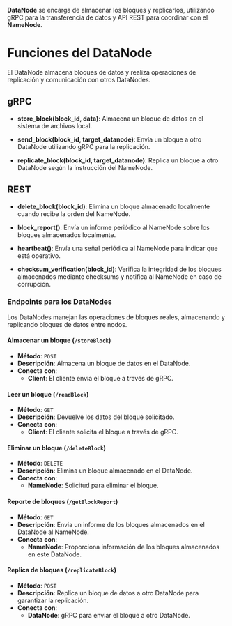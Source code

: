 **DataNode** se encarga de almacenar los bloques y replicarlos, utilizando gRPC para la transferencia de datos y API REST para coordinar con el **NameNode**.

# **Funciones del DataNode**

El DataNode almacena bloques de datos y realiza operaciones
de replicación y comunicación con otros DataNodes.

## gRPC

- **store_block(block_id, data)**:
  Almacena un bloque de datos en el sistema de archivos local.

- **send_block(block_id, target_datanode)**:
  Envía un bloque a otro DataNode utilizando gRPC para la replicación.

- **replicate_block(block_id, target_datanode)**:
  Replica un bloque a otro DataNode según la instrucción del NameNode.

## REST

- **delete_block(block_id)**:
  Elimina un bloque almacenado localmente cuando recibe la orden del NameNode.

- **block_report()**:
  Envía un informe periódico al NameNode sobre los bloques almacenados localmente.

- **heartbeat()**:
  Envía una señal periódica al NameNode para indicar que está operativo.

- **checksum_verification(block_id)**:
  Verifica la integridad de los bloques almacenados mediante checksums
  y notifica al NameNode en caso de corrupción.

### **Endpoints para los DataNodes**

Los DataNodes manejan las operaciones de bloques reales, almacenando y replicando bloques de datos entre nodos.

#### **Almacenar un bloque (`/storeBlock`)**

- **Método**: `POST`
- **Descripción**: Almacena un bloque de datos en el DataNode.
- **Conecta con**:
  - **Client**: El cliente envía el bloque a través de gRPC.

#### **Leer un bloque (`/readBlock`)**

- **Método**: `GET`
- **Descripción**: Devuelve los datos del bloque solicitado.
- **Conecta con**:
  - **Client**: El cliente solicita el bloque a través de gRPC.

#### **Eliminar un bloque (`/deleteBlock`)**

- **Método**: `DELETE`
- **Descripción**: Elimina un bloque almacenado en el DataNode.
- **Conecta con**:
  - **NameNode**: Solicitud para eliminar el bloque.

#### **Reporte de bloques (`/getBlockReport`)**

- **Método**: `GET`
- **Descripción**: Envia un informe de los bloques almacenados en el DataNode al NameNode.
- **Conecta con**:
  - **NameNode**: Proporciona información de los bloques almacenados en este DataNode.

#### **Replica de bloques (`/replicateBlock`)**

- **Método**: `POST`
- **Descripción**: Replica un bloque de datos a otro DataNode para garantizar la replicación.
- **Conecta con**:
  - **DataNode**: gRPC para enviar el bloque a otro DataNode.
